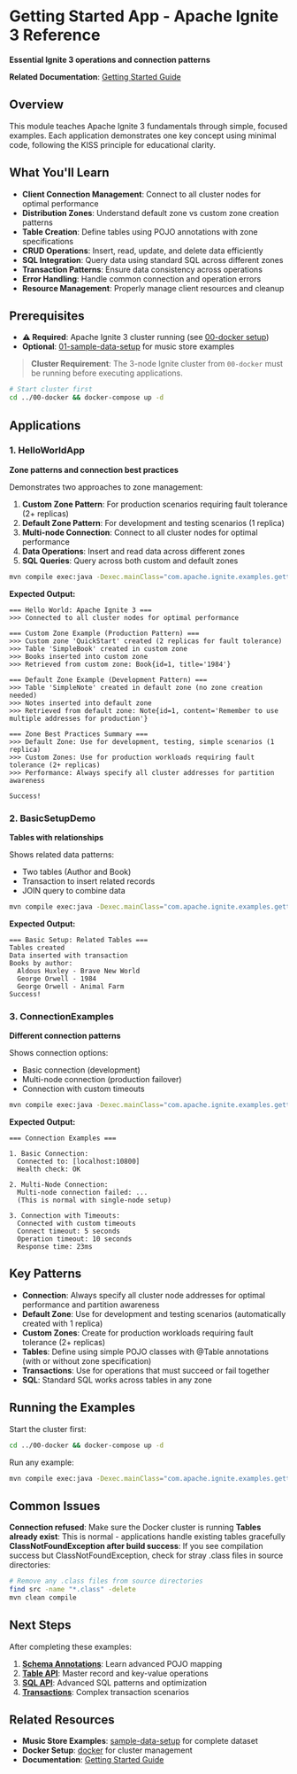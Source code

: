 # Getting Started App - Apache Ignite 3 Reference

**Essential Ignite 3 operations and connection patterns**

**Related Documentation**: [Getting Started Guide](../../docs/01-foundation/02-getting-started.md)

## Overview

This module teaches Apache Ignite 3 fundamentals through simple, focused examples. Each application demonstrates one key concept using minimal code, following the KISS principle for educational clarity.

## What You'll Learn

- **Client Connection Management**: Connect to all cluster nodes for optimal performance
- **Distribution Zones**: Understand default zone vs custom zone creation patterns
- **Table Creation**: Define tables using POJO annotations with zone specifications
- **CRUD Operations**: Insert, read, update, and delete data efficiently
- **SQL Integration**: Query data using standard SQL across different zones
- **Transaction Patterns**: Ensure data consistency across operations
- **Error Handling**: Handle common connection and operation errors
- **Resource Management**: Properly manage client resources and cleanup

## Prerequisites

- **⚠️ Required**: Apache Ignite 3 cluster running (see [00-docker setup](../00-docker/README.md))
- **Optional**: [01-sample-data-setup](../01-sample-data-setup/) for music store examples

> **Cluster Requirement**: The 3-node Ignite cluster from `00-docker` must be running before executing applications.

```bash
# Start cluster first
cd ../00-docker && docker-compose up -d
```

## Applications

### 1. HelloWorldApp

**Zone patterns and connection best practices**

Demonstrates two approaches to zone management:

1. **Custom Zone Pattern**: For production scenarios requiring fault tolerance (2+ replicas)
2. **Default Zone Pattern**: For development and testing scenarios (1 replica)
3. **Multi-node Connection**: Connect to all cluster nodes for optimal performance
4. **Data Operations**: Insert and read data across different zones
5. **SQL Queries**: Query across both custom and default zones

```bash
mvn compile exec:java -Dexec.mainClass="com.apache.ignite.examples.gettingstarted.HelloWorldApp"
```

**Expected Output:**

```
=== Hello World: Apache Ignite 3 ===
>>> Connected to all cluster nodes for optimal performance

=== Custom Zone Example (Production Pattern) ===
>>> Custom zone 'QuickStart' created (2 replicas for fault tolerance)
>>> Table 'SimpleBook' created in custom zone
>>> Books inserted into custom zone
>>> Retrieved from custom zone: Book{id=1, title='1984'}

=== Default Zone Example (Development Pattern) ===
>>> Table 'SimpleNote' created in default zone (no zone creation needed)
>>> Notes inserted into default zone
>>> Retrieved from default zone: Note{id=1, content='Remember to use multiple addresses for production'}

=== Zone Best Practices Summary ===
>>> Default Zone: Use for development, testing, simple scenarios (1 replica)
>>> Custom Zones: Use for production workloads requiring fault tolerance (2+ replicas)
>>> Performance: Always specify all cluster addresses for partition awareness

Success!
```

### 2. BasicSetupDemo

**Tables with relationships**

Shows related data patterns:

- Two tables (Author and Book)
- Transaction to insert related records
- JOIN query to combine data

```bash
mvn compile exec:java -Dexec.mainClass="com.apache.ignite.examples.gettingstarted.BasicSetupDemo"
```

**Expected Output:**

```
=== Basic Setup: Related Tables ===
Tables created
Data inserted with transaction
Books by author:
  Aldous Huxley - Brave New World
  George Orwell - 1984
  George Orwell - Animal Farm
Success!
```

### 3. ConnectionExamples

**Different connection patterns**

Shows connection options:

- Basic connection (development)
- Multi-node connection (production failover)
- Connection with custom timeouts

```bash
mvn compile exec:java -Dexec.mainClass="com.apache.ignite.examples.gettingstarted.ConnectionExamples"
```

**Expected Output:**

```
=== Connection Examples ===

1. Basic Connection:
  Connected to: [localhost:10800]
  Health check: OK

2. Multi-Node Connection:
  Multi-node connection failed: ...
  (This is normal with single-node setup)

3. Connection with Timeouts:
  Connected with custom timeouts
  Connect timeout: 5 seconds
  Operation timeout: 10 seconds
  Response time: 23ms
```

## Key Patterns

- **Connection**: Always specify all cluster node addresses for optimal performance and partition awareness
- **Default Zone**: Use for development and testing scenarios (automatically created with 1 replica)
- **Custom Zones**: Create for production workloads requiring fault tolerance (2+ replicas)  
- **Tables**: Define using simple POJO classes with @Table annotations (with or without zone specification)
- **Transactions**: Use for operations that must succeed or fail together
- **SQL**: Standard SQL works across tables in any zone

## Running the Examples

Start the cluster first:

```bash
cd ../00-docker && docker-compose up -d
```

Run any example:

```bash
mvn compile exec:java -Dexec.mainClass="com.apache.ignite.examples.gettingstarted.HelloWorldApp"
```

## Common Issues

**Connection refused**: Make sure the Docker cluster is running
**Tables already exist**: This is normal - applications handle existing tables gracefully
**ClassNotFoundException after build success**: If you see compilation success but ClassNotFoundException, check for stray .class files in source directories:

```bash
# Remove any .class files from source directories
find src -name "*.class" -delete
mvn clean compile
```

## Next Steps

After completing these examples:

1. **[Schema Annotations](../03-schema-annotations-app/)**: Learn advanced POJO mapping
2. **[Table API](../04-table-api-app/)**: Master record and key-value operations  
3. **[SQL API](../05-sql-api-app/)**: Advanced SQL patterns and optimization
4. **[Transactions](../06-transactions-app/)**: Complex transaction scenarios

## Related Resources

- **Music Store Examples**: [sample-data-setup](../01-sample-data-setup/) for complete dataset
- **Docker Setup**: [docker](../00-docker/) for cluster management
- **Documentation**: [Getting Started Guide](../../docs/01-foundation/02-getting-started.md)
